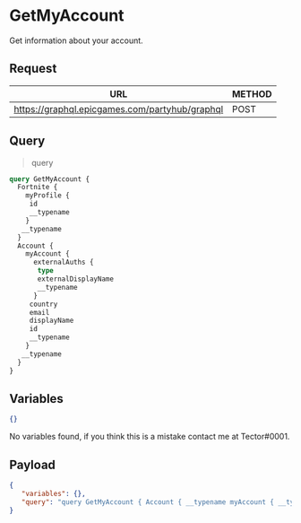 # GetMyAccount

Get information about your account.

## Request
| URL | METHOD |
| - | - |
| https://graphql.epicgames.com/partyhub/graphql | POST |

## Query
> query
```graphql
query GetMyAccount {
  Fortnite {
    myProfile {
     id
     __typename
    }
   __typename
  }
  Account {
    myAccount {
      externalAuths {
       type
       externalDisplayName
       __typename
      }
     country
     email
     displayName
     id
     __typename
    }
   __typename
  }
}
```

## Variables
```json
{}
```
No variables found, if you think this is a mistake contact me at Tector#0001.

## Payload
```json
{
   "variables": {},
   "query": "query GetMyAccount { Account { __typename myAccount { __typename id displayName email country externalAuths { __typename externalDisplayName type } } } Fortnite { __typename myProfile { __typename id } } }"
}
```